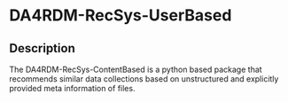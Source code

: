 # DA4RDM-RecSys-UserBased

## Description
The DA4RDM-RecSys-ContentBased is a python based package that recommends similar data collections based on unstructured and explicitly provided meta information of files.


